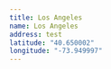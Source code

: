 ```yaml
---
title: Los Angeles
name: Los Angeles
address: test
latitude: "40.650002"
longitude: "-73.949997"
---
```

